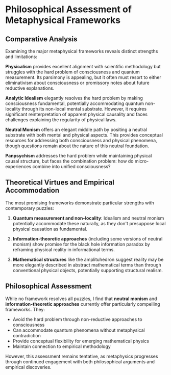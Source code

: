 # Philosophical Assessment of Metaphysical Frameworks

## Comparative Analysis

Examining the major metaphysical frameworks reveals distinct strengths and limitations:

**Physicalism** provides excellent alignment with scientific methodology but struggles with the hard problem of consciousness and quantum measurement. Its parsimony is appealing, but it often must resort to either eliminativism about consciousness or promissory notes about future reductive explanations.

**Analytic Idealism** elegantly resolves the hard problem by making consciousness fundamental, potentially accommodating quantum non-locality through its non-local mental substrate. However, it requires significant reinterpretation of apparent physical causality and faces challenges explaining the regularity of physical laws.

**Neutral Monism** offers an elegant middle path by positing a neutral substrate with both mental and physical aspects. This provides conceptual resources for addressing both consciousness and physical phenomena, though questions remain about the nature of this neutral foundation.

**Panpsychism** addresses the hard problem while maintaining physical causal structure, but faces the combination problem: how do micro-experiences combine into unified consciousness?

## Theoretical Virtues and Empirical Accommodation

The most promising frameworks demonstrate particular strengths with contemporary puzzles:

1. **Quantum measurement and non-locality**: Idealism and neutral monism potentially accommodate these naturally, as they don't presuppose local physical causation as fundamental.

2. **Information-theoretic approaches** (including some versions of neutral monism) show promise for the black hole information paradox by reframing physical reality in informational terms.

3. **Mathematical structures** like the amplituhedron suggest reality may be more elegantly described in abstract mathematical terms than through conventional physical objects, potentially supporting structural realism.

## Philosophical Assessment

While no framework resolves all puzzles, I find that **neutral monism** and **information-theoretic approaches** currently offer particularly compelling frameworks. They:
- Avoid the hard problem through non-reductive approaches to consciousness
- Can accommodate quantum phenomena without metaphysical contradiction
- Provide conceptual flexibility for emerging mathematical physics
- Maintain connection to empirical methodology

However, this assessment remains tentative, as metaphysics progresses through continued engagement with both philosophical arguments and empirical discoveries.